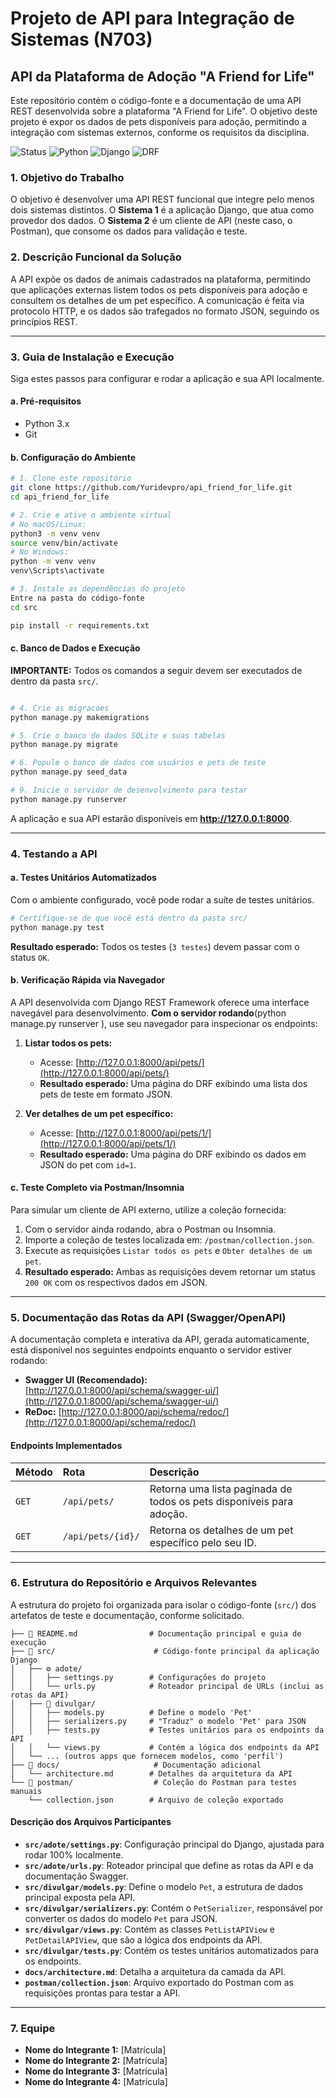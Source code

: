 # Projeto de API para Integração de Sistemas (N703)
## API da Plataforma de Adoção "A Friend for Life"

Este repositório contém o código-fonte e a documentação de uma API REST desenvolvida sobre a plataforma "A Friend for Life". O objetivo deste projeto é expor os dados de pets disponíveis para adoção, permitindo a integração com sistemas externos, conforme os requisitos da disciplina.

![Status](https://img.shields.io/badge/Status-API%20Funcional-brightgreen) ![Python](https://img.shields.io/badge/Python-3.x-blue) ![Django](https://img.shields.io/badge/Django-4.x-darkgreen) ![DRF](https://img.shields.io/badge/DRF-3.x-red)

### 1. Objetivo do Trabalho

O objetivo é desenvolver uma API REST funcional que integre pelo menos dois sistemas distintos. O **Sistema 1** é a aplicação Django, que atua como provedor dos dados. O **Sistema 2** é um cliente de API (neste caso, o Postman), que consome os dados para validação e teste.

### 2. Descrição Funcional da Solução

A API expõe os dados de animais cadastrados na plataforma, permitindo que aplicações externas listem todos os pets disponíveis para adoção e consultem os detalhes de um pet específico. A comunicação é feita via protocolo HTTP, e os dados são trafegados no formato JSON, seguindo os princípios REST.

---

### 3. Guia de Instalação e Execução

Siga estes passos para configurar e rodar a aplicação e sua API localmente.

#### a. Pré-requisitos
-   Python 3.x
-   Git

#### b. Configuração do Ambiente
```bash
# 1. Clone este repositório
git clone https://github.com/Yuridevpro/api_friend_for_life.git
cd api_friend_for_life

# 2. Crie e ative o ambiente virtual
# No macOS/Linux:
python3 -m venv venv
source venv/bin/activate
# No Windows:
python -m venv venv
venv\Scripts\activate

# 3. Instale as dependências do projeto
Entre na pasta do código-fonte
cd src

pip install -r requirements.txt
```



#### c. Banco de Dados e Execução
**IMPORTANTE:** Todos os comandos a seguir devem ser executados de dentro da pasta `src/`.

```bash

# 4. Crie as migracoes
python manage.py makemigrations

# 5. Crie o banco de dados SQLite e suas tabelas
python manage.py migrate

# 6. Popule o banco de dados com usuários e pets de teste
python manage.py seed_data

# 9. Inicie o servidor de desenvolvimento para testar
python manage.py runserver
```
A aplicação e sua API estarão disponíveis em **http://127.0.0.1:8000**.

---

### 4. Testando a API

#### a. Testes Unitários Automatizados
Com o ambiente configurado, você pode rodar a suíte de testes unitários.

```bash
# Certifique-se de que você está dentro da pasta src/
python manage.py test
```
**Resultado esperado:** Todos os testes (`3 testes`) devem passar com o status `OK`.

#### b. Verificação Rápida via Navegador
A API desenvolvida com Django REST Framework oferece uma interface navegável para desenvolvimento. **Com o servidor rodando**(python manage.py runserver
), use seu navegador para inspecionar os endpoints:

1.  **Listar todos os pets:**
    *   Acesse: [http://127.0.0.1:8000/api/pets/](http://127.0.0.1:8000/api/pets/)
    *   **Resultado esperado:** Uma página do DRF exibindo uma lista dos pets de teste em formato JSON.

2.  **Ver detalhes de um pet específico:**
    *   Acesse: [http://127.0.0.1:8000/api/pets/1/](http://127.0.0.1:8000/api/pets/1/)
    *   **Resultado esperado:** Uma página do DRF exibindo os dados em JSON do pet com `id=1`.

#### c. Teste Completo via Postman/Insomnia
Para simular um cliente de API externo, utilize a coleção fornecida:

1.  Com o servidor ainda rodando, abra o Postman ou Insomnia.
2.  Importe a coleção de testes localizada em: `/postman/collection.json`.
3.  Execute as requisições `Listar todos os pets` e `Obter detalhes de um pet`.
4.  **Resultado esperado:** Ambas as requisições devem retornar um status `200 OK` com os respectivos dados em JSON.

---

### 5. Documentação das Rotas da API (Swagger/OpenAPI)

A documentação completa e interativa da API, gerada automaticamente, está disponível nos seguintes endpoints enquanto o servidor estiver rodando:

-   **Swagger UI (Recomendado):** [http://127.0.0.1:8000/api/schema/swagger-ui/](http://127.0.0.1:8000/api/schema/swagger-ui/)
-   **ReDoc:** [http://127.0.0.1:8000/api/schema/redoc/](http://127.0.0.1:8000/api/schema/redoc/)

#### Endpoints Implementados
| Método | Rota | Descrição |
| :--- | :--- | :--- |
| `GET` | `/api/pets/` | Retorna uma lista paginada de todos os pets disponíveis para adoção. |
| `GET` | `/api/pets/{id}/` | Retorna os detalhes de um pet específico pelo seu ID. |

---

### 6. Estrutura do Repositório e Arquivos Relevantes

A estrutura do projeto foi organizada para isolar o código-fonte (`src/`) dos artefatos de teste e documentação, conforme solicitado.

```
├── 📄 README.md                # Documentação principal e guia de execução
├── 📂 src/                      # Código-fonte principal da aplicação Django
│   ├── ⚙️ adote/
│   │   ├── settings.py        # Configurações do projeto
│   │   └── urls.py            # Roteador principal de URLs (inclui as rotas da API)
│   ├── 🐶 divulgar/
│   │   ├── models.py          # Define o modelo 'Pet'
│   │   ├── serializers.py     # "Traduz" o modelo 'Pet' para JSON
│   │   ├── tests.py           # Testes unitários para os endpoints da API
│   │   └── views.py           # Contém a lógica dos endpoints da API
│   └── ... (outros apps que fornecem modelos, como 'perfil')
├── 📂 docs/                     # Documentação adicional
│   └── architecture.md        # Detalhes da arquitetura da API
└── 📂 postman/                  # Coleção do Postman para testes manuais
    └── collection.json        # Arquivo de coleção exportado
```

#### Descrição dos Arquivos Participantes

*   **`src/adote/settings.py`**: Configuração principal do Django, ajustada para rodar 100% localmente.
*   **`src/adote/urls.py`**: Roteador principal que define as rotas da API e da documentação Swagger.
*   **`src/divulgar/models.py`**: Define o modelo `Pet`, a estrutura de dados principal exposta pela API.
*   **`src/divulgar/serializers.py`**: Contém o `PetSerializer`, responsável por converter os dados do modelo `Pet` para JSON.
*   **`src/divulgar/views.py`**: Contém as classes `PetListAPIView` e `PetDetailAPIView`, que são a lógica dos endpoints da API.
*   **`src/divulgar/tests.py`**: Contém os testes unitários automatizados para os endpoints.
*   **`docs/architecture.md`**: Detalha a arquitetura da camada da API.
*   **`postman/collection.json`**: Arquivo exportado do Postman com as requisições prontas para testar a API.

---

### 7. Equipe
- **Nome do Integrante 1:** [Matrícula]
- **Nome do Integrante 2:** [Matrícula]
- **Nome do Integrante 3:** [Matrícula]
- **Nome do Integrante 4:** [Matrícula]
```
